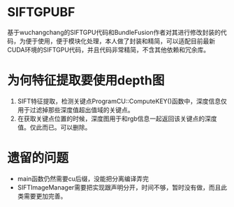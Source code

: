 # SIFTGPUBF
基于wuchangchang的SIFTGPU代码和BundleFusion作者对其进行修改封装的代码，为便于使用，便于模块化处理，本人做了封装和精简，可以适配目前最新CUDA环境的SIFTGPU代码，并且代码非常精简，不含其他依赖和冗余库。

# 为何特征提取要使用depth图
1. SIFT特征提取，检测关键点ProgramCU::ComputeKEY()函数中，深度信息仅用于过滤掉那些深度值超出值域的关键点。
2. 在获取关键点位置的时候，深度图用于和rgb信息一起返回该关键点的深度值。仅此而已。可以删除。

# 遗留的问题
- main函数仍然需要cu后缀，没能把分离编译弄完
- SIFTImageManager需要把实现跟声明分开，时间不够，暂时没有做，而且此类需要更加完善。
